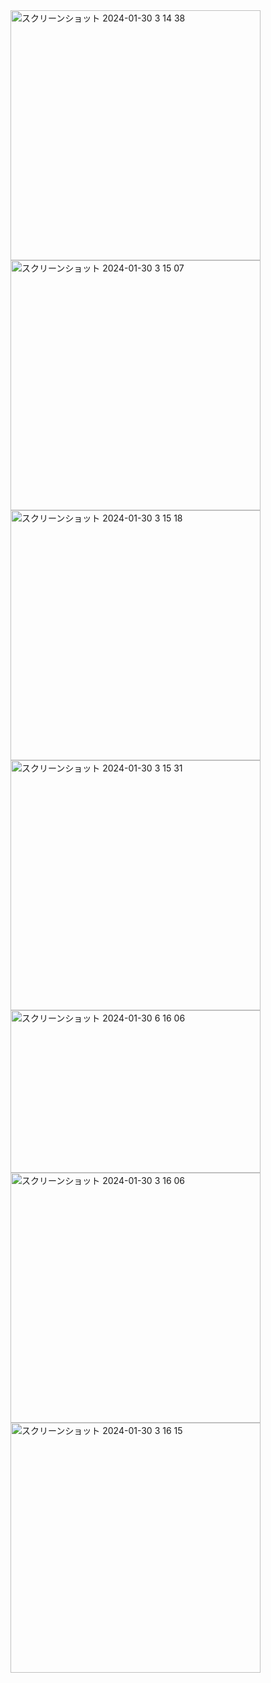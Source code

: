 <img width="400" alt="スクリーンショット 2024-01-30 3 14 38" src="https://github.com/dongurikoko/hackathon/assets/108347471/781d18e6-5482-44f1-9631-d9300c6ff5a8">
<img width="400" alt="スクリーンショット 2024-01-30 3 15 07" src="https://github.com/dongurikoko/hackathon/assets/108347471/eba370ed-bd42-4ec3-ad27-715c77e232c8">
<img width="400" alt="スクリーンショット 2024-01-30 3 15 18" src="https://github.com/dongurikoko/hackathon/assets/108347471/f5fab5de-9684-469d-9b0a-5187279dee32">
<img width="400" alt="スクリーンショット 2024-01-30 3 15 31" src="https://github.com/dongurikoko/hackathon/assets/108347471/f349aa45-f252-49db-8a90-c2c831ee7514">
<img width="400" height="260" alt="スクリーンショット 2024-01-30 6 16 06" src="https://github.com/dongurikoko/hackathon/assets/108347471/bd09d30d-5ced-4254-b889-65c5feb883a0">
<img width="400" alt="スクリーンショット 2024-01-30 3 16 06" src="https://github.com/dongurikoko/hackathon/assets/108347471/d9b7a1d0-19cb-411f-8435-adc28be2f69b">
<img width="400" alt="スクリーンショット 2024-01-30 3 16 15" src="https://github.com/dongurikoko/hackathon/assets/108347471/7dbb61af-0702-4357-92a4-d68059ca6b3d">

